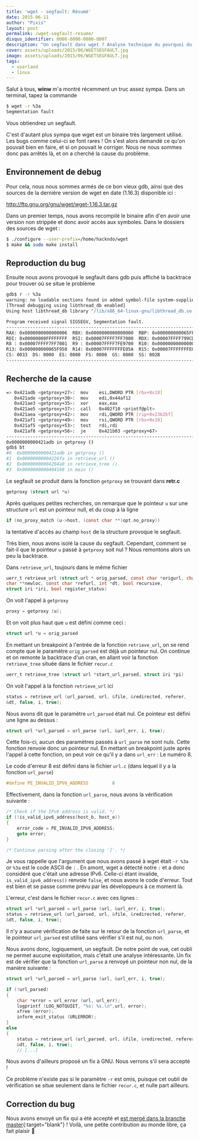 ```yaml
---
title: 'wget - segfault: Résumé'
date: 2015-06-11
author: "Pixis"
layout: post
permalink: /wget-segfault-resume/
disqus_identifier: 0000-0000-0000-0007
description: "Un segfault dans wget ? Analyse technique du pourquoi du comment pour proposer un patch !"
cover: assets/uploads/2015/06/WGETSEGFAULT.jpg
image: assets/uploads/2015/06/WGETSEGFAULT.jpg
tags:
  - userland
  - linux
---
```

Salut à tous, **winw** m'a montré récemment un truc assez sympa. Dans un terminal, tapez la commande

```bash
$ wget -r %3a
Segmentation fault
```

Vous obtiendrez un segfault.

<!--more-->

C'est d'autant plus sympa que wget est un binaire très largement utilisé. Les bugs comme celui-ci se font rares ! On s'est alors demandé ce qu'on pouvait bien en faire, et si on pouvait le corriger. Nous ne nous sommes donc pas arrêtés là, et on a cherché la cause du problème.

## Environnement de debug

Pour cela, nous nous sommes armés de ce bon vieux gdb, ainsi que des sources de la dernière version de wget en date (1.16.3) disponible ici :

<http://ftp.gnu.org/gnu/wget/wget-1.16.3.tar.gz>

Dans un premier temps, nous avons recompilé le binaire afin d'en avoir une version non strippée et donc avoir accès aux symboles. Dans le dossiers des sources de wget :

```bash
$ ./configure --user-prefix=/home/hackndo/wget
$ make && sudo make install
```

## Reproduction du bug

Ensuite nous avons provoqué le segfault dans gdb puis affiché la backtrace pour trouver où se situe le problème

```bash
gdb$ r -r %3a
warning: no loadable sections found in added symbol-file system-supplied DSO at 0x7ffff7ffa000
[Thread debugging using libthread_db enabled]
Using host libthread_db library "/lib/x86_64-linux-gnu/libthread_db.so.1".

Program received signal SIGSEGV, Segmentation fault.
-----------------------------------------------------------------------------------------------------------------------[regs]
RAX: 0x0000000000000006  RBX: 0x0000000000000000  RBP: 0x000000000065FFE0  RSP: 0x00007FFFFFFFDF10  o d I t s z a p c
RDI: 0x00000000FFFFFFFF  RSI: 0x00007FFFF7FF7000  RDX: 0x00007FFFF799CDF0  RCX: 0x00007FFFF76E59D0  RIP: 0x0000000000421ADB
R8 : 0x00007FFFF7FF7001  R9 : 0x00007FFFF7FE9700  R10: 0x0000000000000000  R11: 0x0000000000000246  R12: 0x000000000065FFB0
R13: 0x000000000065F950  R14: 0x00007FFFFFFFE05A  R15: 0x00007FFFFFFFE060
CS: 0033  DS: 0000  ES: 0000  FS: 0000  GS: 0000  SS: 002B
-----------------------------------------------------------------------------------------------------------------------
```

## Recherche de la cause

```bash
=> 0x421adb <getproxy+27>:  mov    esi,DWORD PTR [rbx+0x18]
   0x421ade <getproxy+30>:  mov    edi,0x44af12
   0x421ae3 <getproxy+35>:  xor    eax,eax
   0x421ae5 <getproxy+37>:  call   0x402f10 <printf@plt>
   0x421aea <getproxy+42>:  mov    rdi,QWORD PTR [rip+0x23b2bf]        # 0x65cdb0 <opt+304>
   0x421af1 <getproxy+49>:  mov    rsi,QWORD PTR [rbx+0x10]
   0x421af5 <getproxy+53>:  test   rdi,rdi
   0x421af8 <getproxy+56>:  je     0x421b03 <getproxy+67>
-----------------------------------------------------------------------------------------------------------------------------
0x0000000000421adb in getproxy ()
gdb$ bt
#0  0x0000000000421adb in getproxy ()
#1  0x00000000004226fa in retrieve_url ()
#2  0x00000000004204a0 in retrieve_tree ()
#3  0x0000000000404168 in main ()
```

Le segfault se produit dans la fonction `getproxy` se trouvant dans **retr.c**

```c
getproxy (struct url *u)
```

Après quelques petites recherches, on remarque que le pointeur `u` sur une structure `url` est un pointeur null, et du coup à la ligne

```c
if (no_proxy_match (u->host, (const char **)opt.no_proxy))
```

la tentative d'accès au champ `host` de la structure provoque le segfault.

Très bien, nous avons isolé la cause du segfault. Cependant, comment se fait-il que le pointeur `u` passé à `getproxy` soit nul ? Nous remontons alors un peu la backtrace.
  
Dans `retrieve_url`, toujours dans le même fichier

```c
uerr_t retrieve_url (struct url * orig_parsed, const char *origurl, char **file,
char **newloc, const char *refurl, int *dt, bool recursive,
struct iri *iri, bool register_status)
```

On voit l'appel à `getproxy`

```c
proxy = getproxy (u);
```

Et on voit plus haut que `u` est défini comme ceci :

```c
struct url *u = orig_parsed
```

En mettant un breakpoint à l'entrée de la fonction `retrieve_url`, on se rend compte que le paramètre `orig_parsed` est déjà un pointeur nul. On continue et on remonte la backtrace d'un cran, en allant voir la fonction `retrieve_tree` située dans le fichier `recur.c`

```c
uerr_t retrieve_tree (struct url *start_url_parsed, struct iri *pi)
```

On voit l'appel à la fonction `retrieve_url` ici

```c
status = retrieve_url (url_parsed, url, &file, &redirected, referer,
&dt, false, i, true);
```

Nous avons dit que le paramètre `url_parsed` était nul. Ce pointeur est défini une ligne au dessus :

```c
struct url *url_parsed = url_parse (url, &url_err, i, true);
```

Cette fois-ci, aucun des paramètres passés à `url_parse` ne sont nuls. Cette fonction renvoie donc un pointeur nul. En mettant un breakpoint juste après l'appel à cette fonction, on peut voir ce qu'il y a dans `url_err` : Le numéro 8.
  
Le code d'erreur 8 est défini dans le fichier `url.c` (dans lequel il y a la fonction `url_parse`)

```c
#define PE_INVALID_IPV6_ADDRESS         8
```

Effectivement, dans la fonction `url_parse`, nous avons la vérification suivante :

```c
/* Check if the IPv6 address is valid. */
if (!is_valid_ipv6_address(host_b, host_e))
{
    error_code = PE_INVALID_IPV6_ADDRESS;
    goto error;
}

/* Continue parsing after the closing ']'. */
```

Je vous rappelle que l'argument que nous avons passé à wget était `-r %3a` or `%3a` est le code ASCII de `:` . En amont, wget a détecté notre `:` et a donc considéré que c'était une adresse IPv6. Celle-ci étant invalide, `is_valid_ipv6_address()` renvoie `false`, et nous avons le code d'erreur. Tout est bien et se passe comme prévu par les développeurs à ce moment là.

L'erreur, c'est dans le fichier `recur.c` avec ces lignes :

```c
struct url *url_parsed = url_parse (url, &url_err, i, true);
status = retrieve_url (url_parsed, url, &file, &redirected, referer,
&dt, false, i, true);
```

Il n'y a aucune vérification de faite sur le retour de la fonction `url_parse`, et le pointeur `url_parsed` est utilisé sans vérifier s'il est nul, ou non.
  
Nous avons donc, logiquement, un segfault. De notre point de vue, cet oubli ne permet aucune exploitation, mais c'était une analyse intéressante. Un fix est de vérifier que la fonction `url_parse` a renvoyé un pointeur non nul, de la manière suivante :

```c
struct url *url_parsed = url_parse (url, &url_err, i, true);

if (!url_parsed)
{
    char *error = url_error (url, url_err);
    logprintf (LOG_NOTQUIET, "%s: %s.\n",url, error);
    xfree (error);
    inform_exit_status (URLERROR);
}
else
{
    status = retrieve_url (url_parsed, url, &file, &redirected, referer,
    &dt, false, i, true);
    // [...]
```

Nous avons d'ailleurs proposé un fix à GNU. Nous verrons s'il sera accepté !

Ce problème n'existe pas si le paramètre `-r` est omis, puisque cet oubli de vérification se situe seulement dans le fichier `recur.c`, et nulle part ailleurs.

## Correction du bug

Nous avons envoyé un fix qui a été accepté et [est mergé dans la branche master](https://savannah.gnu.org/bugs/?45289#comment5){:target="blank"} ! Voilà, une petite contribution au monde libre, ça fait plaisir 🙂
